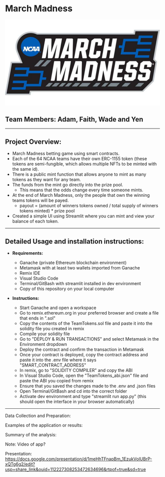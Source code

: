 # March Madness
![Image](./Images/marchmadness_logo_ncaa.gif)
## Team Members: Adam, Faith, Wade and Yen
---

## Project Overview:

- March Madness betting game using smart contracts.
- Each of the 64 NCAA teams have their own ERC-1155 token (these tokens are semi-fungible, which allows multiple NFTs to be minted with the same id).
- There is a public mint function that allows anyone to mint as many tokens as they want for any team.
- The funds from the mint go directly into the prize pool.
    - This means that the odds change every time someone mints.
- At the end of March Madness, only the people that own the winning teams tokens will be payed. 
    - payout = (amount of winners tokens owned / total supply of winners tokens minted) * prize pool
- Created a simple UI using Streamlit where you can mint and view your balance of each token.
---
## Detailed Usage and installation instructions:

- **Requirements:**

    - Ganache (private Ethereum blockchain environment)
    - Metamask with at least two wallets imported from Ganache
    - Remix IDE
    - Visual Studio Code
    - Terminal/GitBash with streamlit installed in dev environment
    - Copy of this repository on your local computer
- **Instructions:**

    - Start Ganache and open a workspace
    - Go to remix.ethereum.org in your preferred browser and create a file that ends in ".sol"
    - Copy the contents of the TeamTokens.sol file and paste it into the solidity file you created in remix
    - Compile your solidity file
    - Go to "DEPLOY & RUN TRANSACTIONS" and select Metamask in the Environment dropdown
    - Deploy the contract and confirm the transaction in Metamask
    - Once your contract is deployed, copy the contract address and paste it into the .env file where it says "SMART_CONTRACT_ADDRESS"
    - In remix, go to "SOLIDITY COMPILER" and copy the ABI
    - In Visual Studio Code, open the "TeamTokens_abi.json" file and paste the ABI you copied from remix
    - Ensure that you saved the changes made to the .env and .json files
    - Open Terminal/GitBash and cd into the correct folder
    - Activate dev environment and type "streamlit run app.py" (this should open the interface in your browser automatically)
---

Data Collection and Preparation:

Examples of the application or results:

Summary of the analysis: 

Note: Video of app?

Presentation: https://docs.google.com/presentation/d/1meHhTFnapBm_1EzukVolUBrP-xQTg6g2/edit?usp=share_link&ouid=112227308253472634696&rtpof=true&sd=true
